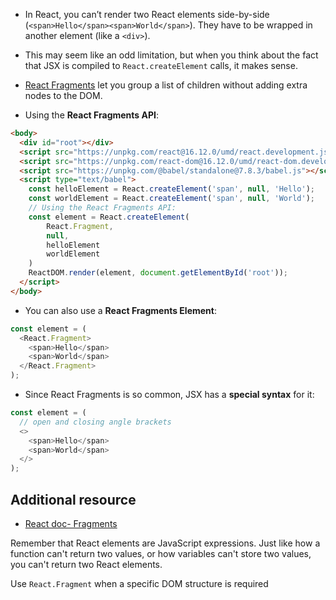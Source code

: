 - In React, you can’t render two React elements side-by-side (`<span>Hello</span><span>World</span>`). They have to be wrapped in another element (like a `<div>`).
- This may seem like an odd limitation, but when you think about the fact that JSX is compiled to `React.createElement` calls, it makes sense.
- [React Fragments](https://reactjs.org/docs/fragments.html) let you group a list of children without adding extra nodes to the DOM.

- Using the **React Fragments API**:

```html
<body>
  <div id="root"></div>
  <script src="https://unpkg.com/react@16.12.0/umd/react.development.js"></script>
  <script src="https://unpkg.com/react-dom@16.12.0/umd/react-dom.development.js"></script>
  <script src="https://unpkg.com/@babel/standalone@7.8.3/babel.js"></script>
  <script type="text/babel">
    const helloElement = React.createElement('span', null, 'Hello');
    const worldElement = React.createElement('span', null, 'World');
    // Using the React Fragments API:
    const element = React.createElement(
        React.Fragment,
        null,
        helloElement
        worldElement
    )
    ReactDOM.render(element, document.getElementById('root'));
  </script>
</body>
```

- You can also use a **React Fragments Element**:

```js
const element = (
  <React.Fragment>
    <span>Hello</span>
    <span>World</span>
  </React.Fragment>
);
```

- Since React Fragments is so common, JSX has a **special syntax** for it:

```js
const element = (
  // open and closing angle brackets
  <>
    <span>Hello</span>
    <span>World</span>
  </>
);
```

## Additional resource

- [React doc- Fragments](https://reactjs.org/docs/fragments.html)

<TimeStamp start="0:45" end="1:00">
  
  Remember that React elements are JavaScript expressions. Just like how a function can't return two values, or how variables can't store two values, you can't return two React elements.
  
</TimeStamp>

<TimeStamp start="2:45" end="2:55">
  
  Use `React.Fragment` when a specific DOM structure is required
  
</TimeStamp>